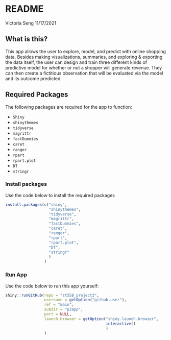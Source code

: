 README
================
Victoria Seng
11/17/2021

## What is this?

This app allows the user to explore, model, and predict with online
shopping data. Besides making visualizations, summaries, and exploring &
exporting the data itself, the user can design and train three different
kinds of predictive model for whether or not a shopper will generate
revenue. They can then create a fictitious observation that will be
evaluated via the model and its outcome predicted.

## Required Packages

The following packages are required for the app to function:

-   `Shiny`
-   `shinythemes`
-   `tidyverse`
-   `magrittr`
-   `fastDummies`
-   `caret`
-   `ranger`
-   `rpart`
-   `rpart.plot`
-   `DT`
-   `stringr`

### Install packages

Use the code below to install the required packages

``` r
install.packages(c("shiny",
                   "shinythemes",
                   "tidyverse",
                   "magrittr",
                   "fastDummies",
                   "caret",
                   "ranger",
                   "rpart",
                   "rpart.plot",
                   "DT",
                   "stringr"
                   )
                 )
```

### Run App

Use the code below to run this app yourself:

``` r
shiny::runGitHub(repo = "st558_project3", 
                 username = getOption("github.user"), 
                 ref = "main", 
                 subdir = "p3app", 
                 port = NULL, 
                 launch.browser = getOption("shiny.launch.browser", 
                                            interactive()
                                            )
                 )
```
